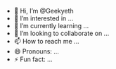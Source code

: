 - 👋 Hi, I’m @Geekyeth
- 👀 I’m interested in ...
- 🌱 I’m currently learning ...
- 💞️ I’m looking to collaborate on ...
- 📫 How to reach me ...
- 😄 Pronouns: ...
- ⚡ Fun fact: ...

<!---
Geekyeth/Geekyeth is a ✨ special ✨ repository because its `README.md` (this file) appears on your GitHub profile.
You can click the Preview link to take a look at your changes.
--->

